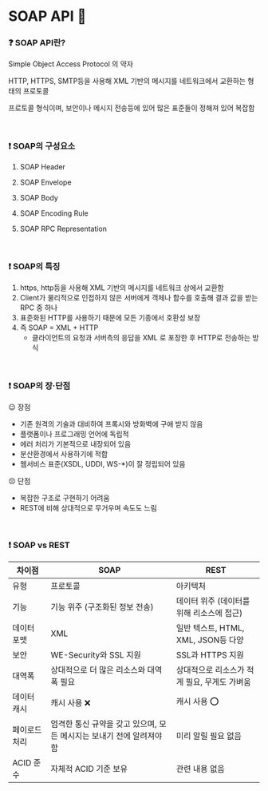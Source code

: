 # SOAP API 🥑

### ❓ SOAP API란?

Simple Object Access Protocol 의 약자

HTTP, HTTPS, SMTP등을 사용해 XML 기반의 메시지를 네트워크에서 교환하는 형태의 프로토콜

프로토콜 형식이며, 보안이나 메시지 전송등에 있어 많은 표준들이 정해져 있어 복잡함

<br/>

### ❗ SOAP의 구성요소

1. SOAP Header

2. SOAP Envelope

3. SOAP Body

4. SOAP Encoding Rule

5. SOAP RPC Representation

   

<br/>

### ❗ SOAP의 특징

1. https, http등을 사용해 XML 기반의 메시지를 네트워크 상에서 교환함
2. Client가 물리적으로 인접하지 않은 서버에게 객체나 함수를  호출해 결과 값을 받는 RPC 중 하나
3. 표준화된 HTTP를 사용하기 때문에 모든 기종에서 호환성 보장
4. 즉 SOAP = XML + HTTP
   * 클라이언트의 요청과 서버측의 응답을 XML 로 포장한 후 HTTP로 전송하는 방식 

<br/>

### ❗ SOAP의 장·단점

😉 장점

* 기존 원격의 기술과 대비하여 프록시와 방화벽에 구애 받지 않음
* 플랫폼이나 프로그래밍 언어에 독립적
* 에러 처리가 기본적으로 내장되어 있음
* 분산환경에서 사용하기에 적합
* 웹서비스 표준(XSDL, UDDI, WS-*)이 잘 정립되어 있음

😣 단점

* 복잡한 구조로 구현하기 어려움
* REST에 비해 상대적으로 무거우며 속도도 느림

<br/>

### ❗ SOAP vs REST

| 차이점        | SOAP                                                         | REST                                         |
| ------------- | ------------------------------------------------------------ | -------------------------------------------- |
| 유형          | 프로토콜                                                     | 아키텍처                                     |
| 기능          | 기능 위주 (구조화된 정보 전송)                               | 데이터 위주 (데이터를 위해 리소스에 접근)    |
| 데이터 포맷   | XML                                                          | 일반 텍스트, HTML, XML, JSON등 다양          |
| 보안          | WE-Security와 SSL 지원                                       | SSL과 HTTPS 지원                             |
| 대역폭        | 상대적으로 더 많은 리소스와 대역폭 필요                      | 상대적으로 리소스가 적게 필요, 무게도 가벼움 |
| 데이터 캐시   | 캐시 사용 ❌                                                  | 캐시 사용 ⭕                                  |
| 페이로드 처리 | 엄격한 통신 규약을 갖고 있으며, 모든 메시지는 보내기 전에 알려져야 함 | 미리 알릴 필요 없음                          |
| ACID 준수     | 자체적 ACID 기준 보유                                        | 관련 내용 없음                               |

<br/>